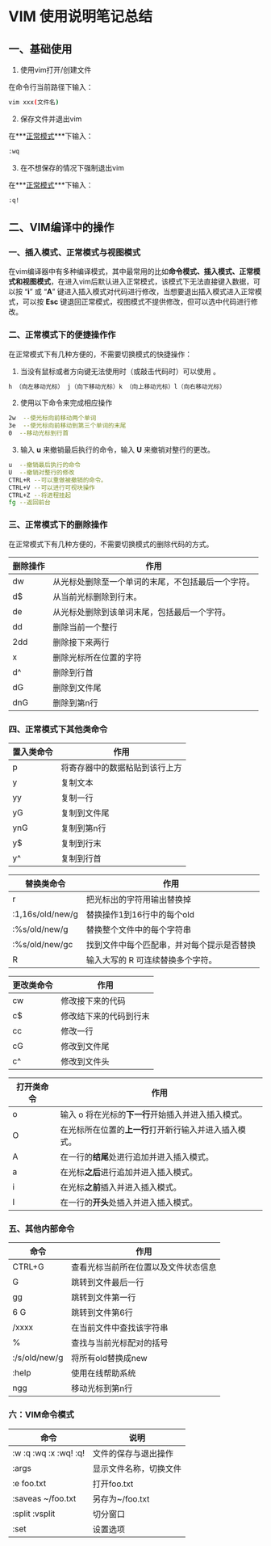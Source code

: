 # VIM 使用说明笔记总结

## 一、基础使用

1. 使用vim打开/创建文件 

在命令行当前路径下输入：

```bash
vim xxx(文件名)
```

2. 保存文件并退出vim

在***<u>正常模式</u>***下输入：

```bash
:wq
```

3. 在不想保存的情况下强制退出vim

在***<u>正常模式</u>***下输入：

```bash	
:q!
```

## 二、VIM编译中的操作

### 一、插入模式、正常模式与视图模式

​        在vim编译器中有多种编译模式，其中最常用的比如**命令模式、插入模式、正常模式和视图模式**，在进入vim后默认进入正常模式，该模式下无法直接键入数据，可以按 “**i**” 或 “**A**” 键进入插入模式对代码进行修改，当想要退出插入模式进入正常模式，可以按 **Esc** 键退回正常模式，视图模式不提供修改，但可以选中代码进行修改。

### 二、正常模式下的便捷操作作	

  在正常模式下有几种方便的，不需要切换模式的快捷操作：

1. 当没有鼠标或者方向键无法使用时（或敲击代码时）可以使用 。

```bash
h （向左移动光标） j（向下移动光标）k （向上移动光标）l（向右移动光标）
```

2. 使用以下命令来完成相应操作

```bash
2w  --使光标向前移动两个单词
3e  --使光标向前移动到第三个单词的末尾
0  --移动光标到行首
```

3. 输入 **u** 来撤销最后执行的命令，输入 **U** 来撤销对整行的更改。

```bash
u  --撤销最后执行的命令
U  --撤销对整行的修改
CTRL+R --可以重做被撤销的命令。
CTRL+V --可以进行可视块操作
CTRL+Z --将进程挂起
fg --返回前台
```



### 三、正常模式下的删除操作

  在正常模式下有几种方便的，不需要切换模式的删除代码的方式。

| 删除操作 | 作用                                               |
| -------- | -------------------------------------------------- |
| dw       | 从光标处删除至一个单词的末尾，不包括最后一个字符。 |
| d$       | 从当前光标删除到行末。                             |
| de       | 从光标处删除到该单词末尾，包括最后一个字符。       |
| dd       | 删除当前一个整行                                   |
| 2dd      | 删除接下来两行                                     |
| x        | 删除光标所在位置的字符                             |
| d^       | 删除到行首                                         |
| dG       | 删除到文件尾                                       |
| dnG      | 删除到第n行                                        |

### 四、正常模式下其他类命令

| 置入类命令 | 作用                           |
| ---------- | ------------------------------ |
| p          | 将寄存器中的数据粘贴到该行上方 |
| y          | 复制文本                       |
| yy         | 复制一行                       |
| yG         | 复制到文件尾                   |
| ynG        | 复制到第n行                    |
| y$         | 复制到行末                     |
| y^         | 复制到行首                     |

| 替换类命令       | 作用                                       |
| ---------------- | ------------------------------------------ |
| r                | 把光标出的字符用输出替换掉                 |
| :1,16s/old/new/g | 替换操作1到16行中的每个old                 |
| :%s/old/new/g    | 替换整个文件中的每个字符串                 |
| :%s/old/new/gc   | 找到文件中每个匹配串，并对每个提示是否替换 |
| R                | 输入大写的 R 可连续替换多个字符。          |

| 更改类命令 | 作用                   |
| ---------- | ---------------------- |
| cw         | 修改接下来的代码       |
| c$         | 修改结下来的代码到行末 |
| cc         | 修改一行               |
| cG         | 修改到文件尾           |
| c^         | 修改到文件头           |

| 打开类命令 | 作用                                                   |
| ---------- | ------------------------------------------------------ |
| o          | 输入 o 将在光标的**下一行**开始插入并进入插入模式。    |
| O          | 在光标所在位置的**上一行**打开新行输入并进入插入模式。 |
| A          | 在一行的**结尾**处进行追加并进入插入模式。             |
| a          | 在光标**之后**进行追加并进入插入模式。                 |
| i          | 在光标**之前**插入并进入插入模式。                     |
| I          | 在一行的**开头**处插入并进入插入模式。                 |

### 五、其他内部命令

| 命令          | 作用                                 |
| ------------- | ------------------------------------ |
| CTRL+G        | 查看光标当前所在位置以及文件状态信息 |
| G             | 跳转到文件最后一行                   |
| gg            | 跳转到文件第一行                     |
| 6 G           | 跳转到文件第6行                      |
| /xxxx         | 在当前文件中查找该字符串             |
| %             | 查找与当前光标配对的括号             |
| :/s/old/new/g | 将所有old替换成new                   |
| :help         | 使用在线帮助系统                     |
| ngg           | 移动光标到第n行                      |

### 六：VIM命令模式

| 命令                  | 说明                   |
| --------------------- | ---------------------- |
| :w :q :wq :x :wq! :q! | 文件的保存与退出操作   |
| :args                 | 显示文件名称，切换文件 |
| :e foo.txt            | 打开foo.txt            |
| :saveas ~/foo.txt     | 另存为~/foo.txt        |
| :split :vsplit        | 切分窗口               |
| :set                  | 设置选项               |


